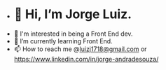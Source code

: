 - <h1>👋 Hi, I’m Jorge Luiz.</h1>
- 👀 I'm interested in being a Front End dev.
- 🌱 I’m currently learning Front End.
- 📫 How to reach me @luizj1718@gmail.com or https://www.linkedin.com/in/jorge-andradesouza/

<!---
JorgeluizAndrade/JorgeluizAndrade is a ✨ special ✨ repository because its `README.md` (this file) appears on your GitHub profile.
You can click the Preview link to take a look at your changes.
--->
